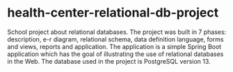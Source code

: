 # health-center-relational-db-project

School project about relational databases. The project was built in 7 phases: description, e-r diagram, relational schema, data definition language, forms and views, reports and application. The application is a simple Spring Boot application which has the goal of illustrating the use of relational databases in the Web. The database used in the project is PostgreSQL version 13.
